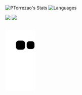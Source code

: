 ![PTorrezao's Stats](https://github-readme-stats.vercel.app/api?username=ptorrezao&theme=vue-dark&show_icons=true&hide_border=true&count_private=true)
![Languages](https://github-readme-stats.vercel.app/api/top-langs/?username=ptorrezao&theme=vue-dark&layout=compact&show_icons=true&hide_border=true&count_private=true&langs_count=16)

<div>
  <a href="https://www.linkedin.com/in/pedrotorrezao/" target="_blank"><img src="https://img.shields.io/badge/-LinkedIn-%230077B5?style=for-the-badge&logo=linkedin&logoColor=white" target="_blank"></a>
  <a href="https://www.linkedin.com/in/pedrotorrezao/" target="_blank"><img src="https://profile-counter.glitch.me/ptorrezao/count.svg" target="_blank"></a>

  ![Snake animation](https://github.com/ptorrezao/ptorrezao/blob/output/github-contribution-grid-snake.svg)
  ----
</div>
